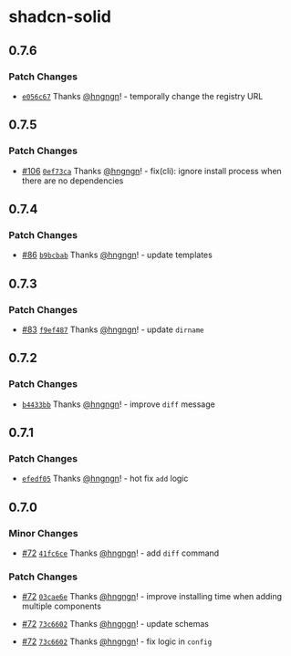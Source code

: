 # shadcn-solid

## 0.7.6

### Patch Changes

- [`e056c67`](https://github.com/hngngn/shadcn-solid/commit/e056c67b0218b587a3a46b6c26deb23c114dba4c) Thanks [@hngngn](https://github.com/hngngn)! - temporally change the registry URL

## 0.7.5

### Patch Changes

- [#106](https://github.com/hngngn/shadcn-solid/pull/106) [`0ef73ca`](https://github.com/hngngn/shadcn-solid/commit/0ef73caf5694b71f481a122660ebfcafd8d1cfb4) Thanks [@hngngn](https://github.com/hngngn)! - fix(cli): ignore install process when there are no dependencies

## 0.7.4

### Patch Changes

- [#86](https://github.com/hngngn/shadcn-solid/pull/86) [`b9bcbab`](https://github.com/hngngn/shadcn-solid/commit/b9bcbab47fee4306a4dda697083824d86526a2ff) Thanks [@hngngn](https://github.com/hngngn)! - update templates

## 0.7.3

### Patch Changes

- [#83](https://github.com/hngngn/shadcn-solid/pull/83) [`f9ef487`](https://github.com/hngngn/shadcn-solid/commit/f9ef4877ebc4bfaff9187dbdc1d919b2c633eade) Thanks [@hngngn](https://github.com/hngngn)! - update `dirname`

## 0.7.2

### Patch Changes

- [`b4433bb`](https://github.com/hngngn/shadcn-solid/commit/b4433bb6398c874b6781d241b26531ec4011a8fd) Thanks [@hngngn](https://github.com/hngngn)! - improve `diff` message

## 0.7.1

### Patch Changes

- [`efedf05`](https://github.com/hngngn/shadcn-solid/commit/efedf057cd18bff389f1775f3c8e265fb59eb6c0) Thanks [@hngngn](https://github.com/hngngn)! - hot fix `add` logic

## 0.7.0

### Minor Changes

- [#72](https://github.com/hngngn/shadcn-solid/pull/72) [`41fc6ce`](https://github.com/hngngn/shadcn-solid/commit/41fc6ce410f3cdd9ab11f1b2f13cd0252c9d3164) Thanks [@hngngn](https://github.com/hngngn)! - add `diff` command

### Patch Changes

- [#72](https://github.com/hngngn/shadcn-solid/pull/72) [`03cae6e`](https://github.com/hngngn/shadcn-solid/commit/03cae6e16dda24250f4b210c5ca7c5fdee390c93) Thanks [@hngngn](https://github.com/hngngn)! - improve installing time when adding multiple components

- [#72](https://github.com/hngngn/shadcn-solid/pull/72) [`73c6602`](https://github.com/hngngn/shadcn-solid/commit/73c6602059c9ebbd43aaf60cc29c0142f995fd48) Thanks [@hngngn](https://github.com/hngngn)! - update schemas

- [#72](https://github.com/hngngn/shadcn-solid/pull/72) [`73c6602`](https://github.com/hngngn/shadcn-solid/commit/73c6602059c9ebbd43aaf60cc29c0142f995fd48) Thanks [@hngngn](https://github.com/hngngn)! - fix logic in `config`
